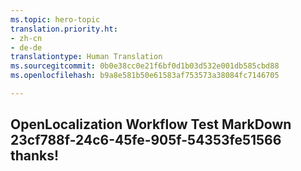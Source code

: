 ```yaml
---
ms.topic: hero-topic
translation.priority.ht:
- zh-cn
- de-de
translationtype: Human Translation
ms.sourcegitcommit: 0b0e38cc0e21f6bf0d1b03d532e001db585cbd88
ms.openlocfilehash: b9a8e581b50e61583af753573a38084fc7146705

---
```

## OpenLocalization Workflow Test MarkDown 23cf788f-24c6-45fe-905f-54353fe51566 thanks!



<!--HONumber=Sep16_HO1-->



